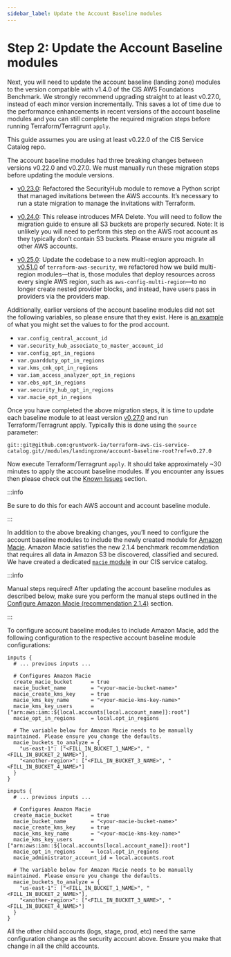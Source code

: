 ```yaml
---
sidebar_label: Update the Account Baseline modules
---
```


# Step 2: Update the Account Baseline modules

Next, you will need to update the account baseline (landing zone) modules to the version compatible
with v1.4.0 of the CIS AWS Foundations Benchmark. We strongly recommend upgrading straight to at least v0.27.0,
instead of each minor version incrementally. This saves a lot of time due to the performance enhancements in
recent versions of the account baseline modules and you can still complete the required migration steps before
running Terraform/Terragrunt `apply`.

This guide assumes you are using at least v0.22.0 of the CIS Service Catalog repo.

The account baseline modules had three breaking changes between versions v0.22.0 and v0.27.0. We must manually run
these migration steps before updating the module versions.

- [v0.23.0](https://github.com/gruntwork-io/terraform-aws-cis-service-catalog/releases/tag/v0.23.0): Refactored the
  SecurityHub module to remove a Python script that managed invitations between the AWS accounts. It’s necessary to run a
  state migration to manage the invitations with Terraform.

- [v0.24.0](https://github.com/gruntwork-io/terraform-aws-cis-service-catalog/releases/tag/v0.24.0): This release introduces MFA Delete. You will need to follow the migration guide to ensure all S3 buckets are properly secured. Note: It is unlikely you will need to perform this step on the AWS root account as they typically don’t contain S3 buckets. Please ensure you migrate all other AWS accounts.

- [v0.25.0](https://github.com/gruntwork-io/terraform-aws-cis-service-catalog/releases/tag/v0.25.0): Update the codebase
  to a new multi-region approach. In [v0.51.0](https://github.com/gruntwork-io/terraform-aws-security/releases/tag/v0.51.0) of
  `terraform-aws-security`, we refactored how we build multi-region modules—that
  is, those modules that deploy resources across every single AWS region, such as `aws-config-multi-region`—to no longer
  create nested provider blocks, and instead, have users pass in providers via the providers map.

Additionally, earlier versions of the account baseline modules did not set the following variables, so please ensure
that they exist. Here is [an example](https://github.com/gruntwork-io/terraform-aws-cis-service-catalog/blob/v0.27.0/examples/for-production/infrastructure-live/logs/_global/account-baseline/terragrunt.hcl#L281) of what you might set the values to for the prod account.

- `var.config_central_account_id`
- `var.security_hub_associate_to_master_account_id`
- `var.config_opt_in_regions`
- `var.guardduty_opt_in_regions`
- `var.kms_cmk_opt_in_regions`
- `var.iam_access_analyzer_opt_in_regions`
- `var.ebs_opt_in_regions`
- `var.security_hub_opt_in_regions`
- `var.macie_opt_in_regions`

Once you have completed the above migration steps, it is time to update each baseline module to at least version [v0.27.0](https://github.com/gruntwork-io/terraform-aws-cis-service-catalog/releases/tag/v0.27.0) and run Terraform/Terragrunt apply. Typically this is done using the `source` parameter:

```hcl title=infrastructure-live/root/_global/account-baseline/terragrunt.hcl
git::git@github.com:gruntwork-io/terraform-aws-cis-service-catalog.git//modules/landingzone/account-baseline-root?ref=v0.27.0
```

Now execute Terraform/Terragrunt `apply`. It should take approximately ~30 minutes to apply the account baseline
modules. If you encounter any issues then please check out the [Known Issues](step-3-manual-steps.md#known-issues) section.

:::info

Be sure to do this for each AWS account and account baseline module.

:::

In addition to the above breaking changes, you’ll need to configure the account baseline modules to include the newly
created module for [Amazon Macie](https://aws.amazon.com/macie/). Amazon Macie satisfies the new 2.1.4 benchmark recommendation that requires all data
in Amazon S3 be discovered, classified and secured. We have created a dedicated
[`macie` module](https://github.com/gruntwork-io/terraform-aws-cis-service-catalog/tree/master/modules/security/macie)
in our CIS service catalog.

:::info

Manual steps required! After updating the account baseline modules as described below, make sure you perform the manual steps
outlined in the [Configure Amazon Macie (recommendation 2.1.4)](step-3-manual-steps.md#configure-amazon-macie-recommendation-214) section.

:::

To configure account baseline modules to include Amazon Macie, add the following configuration to the respective account
baseline module configurations:

```hcl title=infrastructure-live/root/_global/account-baseline/terragrunt.hcl
inputs {
  # ... previous inputs ...

  # Configures Amazon Macie
  create_macie_bucket      = true
  macie_bucket_name        = "<your-macie-bucket-name>"
  macie_create_kms_key     = true
  macie_kms_key_name       = "<your-macie-kms-key-name>"
  macie_kms_key_users      = ["arn:aws:iam::${local.accounts[local.account_name]}:root"]
  macie_opt_in_regions     = local.opt_in_regions

  # The variable below for Amazon Macie needs to be manually maintained. Please ensure you change the defaults.
  macie_buckets_to_analyze = {
    "us-east-1": ["<FILL_IN_BUCKET_1_NAME>", "<FILL_IN_BUCKET_2_NAME>"],
    "<another-region>": ["<FILL_IN_BUCKET_3_NAME>", "<FILL_IN_BUCKET_4_NAME>"]
  }
}
```

```hcl title=infrastructure-live/security/_global/account-baseline/terragrunt.hcl
inputs {
  # ... previous inputs ...

  # Configures Amazon Macie
  create_macie_bucket      = true
  macie_bucket_name        = "<your-macie-bucket-name>"
  macie_create_kms_key     = true
  macie_kms_key_name       = "<your-macie-kms-key-name>"
  macie_kms_key_users      = ["arn:aws:iam::${local.accounts[local.account_name]}:root"]
  macie_opt_in_regions     = local.opt_in_regions
  macie_administrator_account_id = local.accounts.root

  # The variable below for Amazon Macie needs to be manually maintained. Please ensure you change the defaults.
  macie_buckets_to_analyze = {
    "us-east-1": ["<FILL_IN_BUCKET_1_NAME>", "<FILL_IN_BUCKET_2_NAME>"],
    "<another-region>": ["<FILL_IN_BUCKET_3_NAME>", "<FILL_IN_BUCKET_4_NAME>"]
  }
}
```

All the other child accounts (logs, stage, prod, etc) need the same configuration change as the security account above. Ensure you make that change in all the child accounts.


<!-- ##DOCS-SOURCER-START
{
  "sourcePlugin": "local-copier",
  "hash": "cb0578642a724e3749d66a16916e7194"
}
##DOCS-SOURCER-END -->
